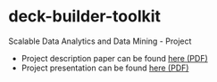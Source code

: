 # deck-builder-toolkit
Scalable Data Analytics and Data Mining - Project
- Project description paper can be found [here (PDF)](https://www.dropbox.com/s/uj48ygrn9u67oq1/DeckBuilderToolkit.pdf?dl=0)
- Project presentation can be found [here (PDF)](https://www.dropbox.com/s/hojm1rfqgkz5dn4/Poster.pdf?dl=0)

